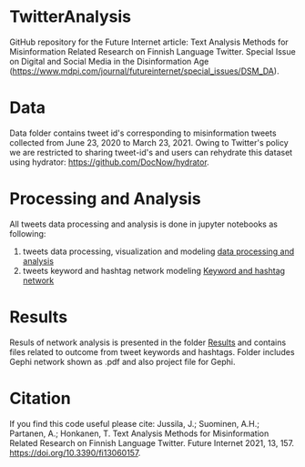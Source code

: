 # TwitterAnalysis
GitHub repository for the Future Internet article: Text Analysis Methods for Misinformation Related Research on Finnish Language Twitter. Special Issue on Digital and Social Media in the Disinformation Age (https://www.mdpi.com/journal/futureinternet/special_issues/DSM_DA).

# Data

Data folder contains tweet id's corresponding to misinformation tweets collected from June 23, 2020 to March 23, 2021. Owing to Twitter's policy we are restricted to sharing tweet-id's and users can rehydrate this dataset using hydrator: https://github.com/DocNow/hydrator.

# Processing and Analysis

All tweets data processing and analysis is done in jupyter notebooks as following:
1. tweets data processing, visualization and modeling [data processing and analysis](https://github.com/hamk-uas/TwitterAnalysis/blob/main/Twitter%20data%20processing%2C%20visualization%20and%20modeling.ipynb)
2. tweets keyword and hashtag network modeling [Keyword and hashtag network](https://github.com/hamk-uas/TwitterAnalysis/blob/main/Keyword%26hashtag%20network.ipynb)


# Results

Resuls of network analysis is presented in the folder [Results](https://github.com/hamk-uas/TwitterAnalysis/tree/main/results) and contains files related to outcome from tweet keywords and hashtags. Folder includes Gephi network shown as .pdf and also project file for Gephi.


# Citation
If you find this code useful please cite: Jussila, J.; Suominen, A.H.; Partanen, A.; Honkanen, T. Text Analysis Methods for Misinformation Related Research on Finnish Language Twitter. Future Internet 2021, 13, 157. https://doi.org/10.3390/fi13060157.
